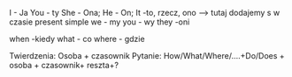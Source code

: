I - Ja
You - ty
She - Ona; He - On; It -to, rzecz, ono --> tutaj dodajemy s w czasie present simple
we - my
you - wy
they -oni

when -kiedy
what - co
where - gdzie

Twierdzenia: Osoba + czasownik
Pytanie: How/What/Where/....+Do/Does + osoba + czasownik+ reszta+?